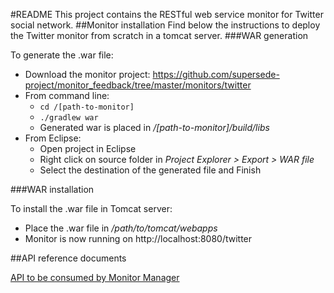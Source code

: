 #README
This project contains the RESTful web service monitor for Twitter social network.
##Monitor installation
Find below the instructions to deploy the Twitter monitor from scratch in a tomcat server.
###WAR generation

To generate the .war file:
- Download the monitor project: https://github.com/supersede-project/monitor_feedback/tree/master/monitors/twitter
- From command line:
	- `cd /[path-to-monitor]`
    - `./gradlew war`
    - Generated war is placed in _/[path-to-monitor]/build/libs_
- From Eclipse:
	- Open project in Eclipse
    - Right click on source folder in _Project Explorer > Export > WAR file_
    - Select the destination of the generated file and Finish

###WAR installation

To install the .war file in Tomcat server:
- Place the .war file in _/path/to/tomcat/webapps_
- Monitor is now running on http://localhost:8080/twitter

##API reference documents

[API to be consumed by Monitor Manager](https://github.com/supersede-project/monitor_feedback/tree/master/monitors/twitter)


